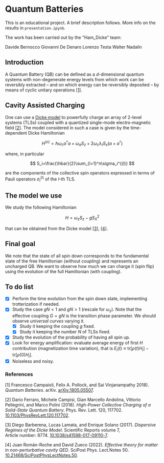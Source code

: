 # Quantum Batteries
This is an educational project. A brief description follows. More info on the results in `presentation.ipynb`.

The work has been carried out by the "Ham_Dicke" team:

Davide Bernocco
Giovanni De Denaro
Lorenzo Testa
Walter Nadalin

## Introduction
A Quantum Battery (QB) can be defined as a $d$-dimensional quantum systems with non-degenerate energy levels from which work can be reversibly extracted – and on which energy can be reversibly deposited – by means of cyclic unitary operations [[1]](#QB).

## Cavity Assisted Charging
One can use a [Dicke model](https://en.wikipedia.org/wiki/Dicke_model) to powerfully charge an array of 2-level systems (TLSs) coupled with a quantized single-mode electro-magnetic field [[2]](#CAC). The model considered in such a case is given by the time-dependent Dicke Hamiltonian

$$
H^{(n)}=\hbar\omega_c a^\dagger a +\omega_aS_z+2\omega_c\lambda_tS_x(a+a^\dagger)
$$

where, in particular

$$
S_i=\frac{\hbar}{2}\sum_{l=1}^n\sigma_i^{(l)}
$$
 
are the components of the collective spin operators expressed in terms of Pauli operators $\sigma_i^{(l)}$ of the $l$-th TLS.

## The model we use
We study the following Hamiltonian

$$
H = \omega_z S_z - g S^2_X
$$

that can be obtained from the Dicke model [[3]](#DH1), [[4]](#DH2).

## Final goal
We note that the state of all spin down corresponds to the fundamental state of the free Hamiltonian (without coupling) and represents an uncharged QB. We want to observe how much we can charge it (spin flip) using the evolution of the full Hamiltonian (with coupling).

## To do list
- [x] Perform the time evolution from the spin down state, implementing trotterization if needed.
- [x] Study the case $gN < 1$ and $gN >1$ (rescale for $\omega_z$). Note that the effective coupling $G=gN$ is the transition phase parameter. We should observe *universal curves* varying it.
  - [x] Study it keeping the coupling $g$ fixed.
  - [x] Study it keeping the number $N$ of TLSs fixed. 
- [x] Study the evolution of the probability of having all spin up.
- [x] Look for energy amplification: evaluate average energy of first $H$ contribution (magnetization time variation), that is $E_i(t)\equiv\text{tr}[\rho(t)H_i]-\text{tr}[\rho(0)H_i]$.
- [x] Noiseless and noisy.

### References
<a id="QB">[1]</a> 
Francesco Campaioli, Felix A. Pollock, and Sai Vinjanampathy 2018).
*Quantum Batteries*. arXiv.
[arXiv:1805.05507](https://doi.org/10.48550/arXiv.1805.05507).

<a id="CAC">[2]</a> 
Dario Ferraro, Michele Campisi, Gian Marcello Andolina, Vittorio Pellegrini, and Marco Polini (2018).
*High-Power Collective Charging of a Solid-State Quantum Battery*.
Phys. Rev. Lett. 120, 117702. 
[10.1103/PhysRevLett.120.117702](https://doi.org/10.1103/PhysRevLett.120.117702).


<a id="DH1">[3]</a> 
Diego Barberena, Lucas Lamata, and Enrique Solano (2017).
*Dispersive Regimes of the Dicke Model*.
Scientific Reports volume 7, Article number: 8774.
[10.1038/s41598-017-09110-7](https://doi.org/10.1038/s41598-017-09110-7).


<a id="DH2">[4]</a> 
Juan Román-Roche and David Zueco (2022).
*Effective theory for matter in non-perturbative cavity QED*.
SciPost Phys. Lect.Notes 50.
[10.21468/SciPostPhysLectNotes.50](https://scipost.org/10.21468/SciPostPhysLectNotes.50).


